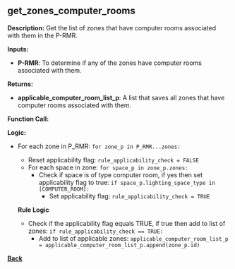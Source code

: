 ## get_zones_computer_rooms

**Description:** Get the list of zones that have computer rooms associated with them in the P-RMR.  

**Inputs:**
- **P-RMR**: To determine if any of the zones have computer rooms associated with them.

**Returns:**
- **applicable_computer_room_list_p**: A list that saves all zones that have computer rooms associated with them.
 
**Function Call:** 


**Logic:**
- For each zone in P_RMR: `for zone_p in P_RMR...zones:`
    - Reset applicability flag: `rule_applicability_check = FALSE` 
    - For each space in zone: `for space_p in zone_p.zones:`
        - Check if space is of type computer room, if yes then set applicability flag to true: `if space_p.lighting_space_type in [COMPUTER_ROOM]:`
            - Set applicability flag: `rule_applicability_check = TRUE`

    **Rule Logic**
    - Check if the applicability flag equals TRUE, if true then add to list of zones: `if rule_applicability_check == TRUE:`
        - Add to list of applicable zones: `applicable_computer_room_list_p = applicable_computer_room_list_p.append(zone_p.id)`

**[Back](../_toc.md)**